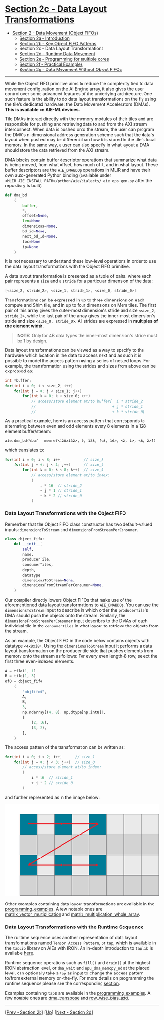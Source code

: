 <!---//===- README.md ---------------------------------------*- Markdown -*-===//
//
// This file is licensed under the Apache License v2.0 with LLVM Exceptions.
// See https://llvm.org/LICENSE.txt for license information.
// SPDX-License-Identifier: Apache-2.0 WITH LLVM-exception
//
// Copyright (C) 2024, Advanced Micro Devices, Inc.
// 
//===----------------------------------------------------------------------===//-->

# <ins>Section 2c - Data Layout Transformations</ins>

* [Section 2 - Data Movement (Object FIFOs)](../../section-2/)
    * [Section 2a - Introduction](../section-2a/)
    * [Section 2b - Key Object FIFO Patterns](../section-2b/)
    * Section 2c - Data Layout Transformations
    * [Section 2d - Runtime Data Movement](../section-2d/)
    * [Section 2e - Programming for multiple cores](../section-2e/)
    * [Section 2f - Practical Examples](../section-2f/)
    * [Section 2g - Data Movement Without Object FIFOs](../section-2g/)

-----

While the Object FIFO primitive aims to reduce the complexity tied to data movement configuration on the AI Engine array, it also gives the user control over some advanced features of the underlying architecture. One such feature is the ability to do data layout transformations on the fly using the tile's dedicated hardware: the Data Movement Accelerators (DMAs). **This is available on AIE-ML devices.**

Tile DMAs interact directly with the memory modules of their tiles and are responsible for pushing and retrieving data to and from the AXI stream interconnect. When data is pushed onto the stream, the user can program the DMA's n-dimensional address generation scheme such that the data's layout when pushed may be different than how it is stored in the tile's local memory. In the same way, a user can also specify in what layout a DMA should store the data retrieved from the AXI stream.

DMA blocks contain buffer descriptor operations that summarize what data is being moved, from what offset, how much of it, and in what layout. These buffer descriptors are the `AIE_DMABDOp` operations in MLIR and have their own auto-generated Python binding (available under `<MLIR_AIE_INSTALL_PATH>/python/aie/dialects/_aie_ops_gen.py` after the repository is built):
```python
def dma_bd
    (
        buffer,
        *,
        offset=None,
        len=None,
        dimensions=None,
        bd_id=None,
        next_bd_id=None,
        loc=None,
        ip=None
    )
```
It is not necessary to understand these low-level operations in order to use the data layout transformations with the Object FIFO primitive.

A data layout transformation is presented as a tuple of pairs, where each pair represents a `size` and a `stride` for a particular dimension of the data:
```c
[<size_2, stride_2>, <size_1, stride_1>, <size_0, stride_0>]
```
Transformations can be expressed in up to three dimensions on each compute and Shim tile, and in up to four dimensions on Mem tiles. The first pair of this array gives the outer-most dimension's stride and size `<size_2, stride_2>`, while the last pair of the array gives the inner-most dimension's stride and size `<size_0, stride_0>`. All strides are expressed in **multiples of the element width**.

> **NOTE:**  Only for 4B data types the inner-most dimension's stride must be 1 by design.

Data layout transformations can be viewed as a way to specify to the hardware which location in the data to access next and as such it is possible to model the access pattern using a series of nested loops. For example, the transformation using the strides and sizes from above can be expressed as:
```c
int *buffer;
for(int i = 0; i < size_2; i++)
    for(int j = 0; j < size_1; j++)
        for(int k = 0; k < size_0; k++)
            // access/store element at/to buffer[  i * stride_2
            //                                   + j * stride_1
            //                                   + k * stride_0]
```

As a practical example, here is an access pattern that corresponds to alternating between even and odd elements every 8 elements in a 128 element buffer/stream:
```mlir
aie.dma_bd(%buf : memref<128xi32>, 0, 128, [<8, 16>, <2, 1>, <8, 2>])
```
which translates to:
```c
for(int i = 0; i < 8; i++)          // size_2
    for(int j = 0; j < 2; j++)      // size_1
        for(int k = 0; k < 8; k++)  // size_0
            // access/store element at/to index:
            (
                i * 16  // stride_2 
                + j * 1 // stride_1 
                + k * 2 // stride_0
            )
```

### Data Layout Transformations with the Object FIFO

Remember that the Object FIFO class constructor has two default-valued inputs: `dimensionsToStream` and `dimensionsFromStreamPerConsumer`.
```python
class object_fifo:
    def __init__(
        self,
        name,
        producerTile,
        consumerTiles,
        depth,
        datatype,
        dimensionsToStream=None,
        dimensionsFromStreamPerConsumer=None,
    )
```

Our compiler directly lowers Object FIFOs that make use of the aforementioned data layout transformations to `AIE_DMABDOp`. You can use the `dimensionsToStream` input to describe in which order the `producerTile`'s DMA should push the objects onto the stream. Similarly, the `dimensionsFromStreamPerConsumer` input describes to the DMAs of each individual tile in the `consumerTiles` in what layout to retrieve the objects from the stream.

As an example, the Object FIFO in the code below contains objects with datatype `<4x8xi8>`. Using the `dimensionsToStream` input it performs a data layout transformation on the producer tile side that pushes elements from memory onto the stream as follows: For every even length-8 row, select the first three even-indexed elements.
```python
A = tile(1, 1)
B = tile(1, 3)
of0 = object_fifo
    (
        "objfifo0",
        A,
        B,
        3,
        np.ndarray[(4, 8), np.dtype[np.int8]],
        [
            (2, 16),
            (3, 2),
        ],
    )
```
The access pattern of the transformation can be written as:
```c
for(int i = 0; i < 2; i++)      // size_1
    for(int j = 0; j < 3; j++)  // size_0
        // access/store element at/to index:
        (
            i * 16  // stride_1 
            + j * 2 // stride_0
        )
```
and further represented as in the image below:

<img height="300" src="./../../assets/DataLayoutTransformation.svg">

Other examples containing data layout transformations are available in the [programming_examples](../../../programming_examples/). A few notable ones are [matrix_vector_multiplication](../../../programming_examples/basic/matrix_multiplication/matrix_vector/) and [matrix_multiplication_whole_array](../../../programming_examples/basic/matrix_multiplication/whole_array/).

### Data Layout Transformations with the Runtime Sequence

The runtime sequence uses another representation of data layout transformations named `Tensor Access Pattern`, or `tap`, which is available in the `taplib` library on AIEs with IRON. An in-depth introduction to `taplib` is available [here](../../../programming_examples/basic/tiling_exploration/README.md).

Runtime sequence operations such as `fill()` and `drain()` at the highest IRON abstraction level, or `dma_wait` and `npu_dma_memcpy_nd` at the placed level, can optionally take a `tap` as input to change the access pattern to/from external memory on-the-fly. For more details on programming the runtime sequence please see the corresponding [section](../section-2d/README.md).

Examples containing `tap`s are available in the [programming_examples](../../../programming_examples/). A few notable ones are [dma_transpose](../../../programming_examples/basic/dma_transpose/) and [row_wise_bias_add](../../../programming_examples/basic/row_wise_bias_add/).

-----
[[Prev - Section 2b](../section-2b/)] [[Up](..)] [[Next - Section 2d](../section-2d/)]
